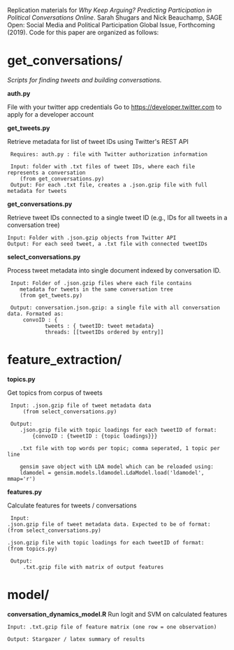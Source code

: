 Replication materials for _Why Keep Arguing?  Predicting Participation in Political Conversations Online_. Sarah Shugars and Nick Beauchamp, SAGE Open:  Social Media and Political Participation Global Issue, Forthcoming (2019). Code for this paper are organized as follows:

# get_conversations/
_Scripts for finding tweets and building conversations._


**auth.py**

File with your twitter app credentials
Go to https://developer.twitter.com to apply for a developer account


**get_tweets.py**

Retrieve metadata for list of tweet IDs using Twitter's REST API

     Requires: auth.py : file with Twitter authorization information

     Input: folder with .txt files of tweet IDs, where each file represents a conversation 
	    (from get_conversations.py)
     Output: For each .txt file, creates a .json.gzip file with full metadata for tweets
	

**get_conversations.py**

Retrieve tweet IDs connected to a single tweet ID (e.g., IDs for all tweets in a conversation tree)

	Input: Folder with .json.gzip objects from Twitter API 
	Output: For each seed tweet, a .txt file with connected tweetIDs  


**select_conversations.py**

Process tweet metadata into single document indexed by conversation ID.

     Input: Folder of .json.gzip files where each file contains 
	    metadata for tweets in the same conversation tree
	    (from get_tweets.py)

     Output: conversation.json.gzip: a single file with all conversation data. Formated as:
   	     convoID : { 
            	tweets : { tweetID: tweet metadata}
            	threads: [[tweetIDs ordered by entry]]        


# feature_extraction/

**topics.py**

Get topics from corpus of tweets

     Input: .json.gzip file of tweet metadata data 
	     (from select_conversations.py)

     Output: 
    	.json.gzip file with topic loadings for each tweetID of format:
        	{convoID : {tweetID : {topic loadings}}}

    	.txt file with top words per topic; comma seperated, 1 topic per line

	    gensim save object with LDA model which can be reloaded using:
    	ldamodel = gensim.models.ldamodel.LdaModel.load('ldamodel', mmap='r')


**features.py**

Calculate features for tweets / conversations
 
     Input:
   	.json.gzip file of tweet metadata data. Expected to be of format:
	(from select_conversations.py)

    .json.gzip file with topic loadings for each tweetID of format:
 	(from topics.py)       

     Output:  
         .txt.gzip file with matrix of output features


# model/

**conversation_dynamics_model.R**
Run logit and SVM on calculated features

	Input: .txt.gzip file of feature matrix (one row = one observation)
	
	Output: Stargazer / latex summary of results